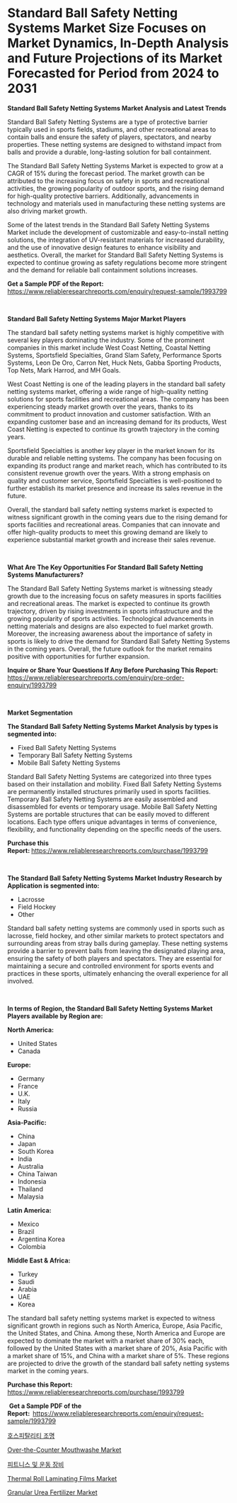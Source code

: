 <p><h1>Standard Ball Safety Netting Systems Market Size Focuses on Market Dynamics, In-Depth Analysis and Future Projections of its Market Forecasted for Period from 2024 to 2031</h1></p><p><strong>Standard Ball Safety Netting Systems Market Analysis and Latest Trends</strong></p>
<p><p>Standard Ball Safety Netting Systems are a type of protective barrier typically used in sports fields, stadiums, and other recreational areas to contain balls and ensure the safety of players, spectators, and nearby properties. These netting systems are designed to withstand impact from balls and provide a durable, long-lasting solution for ball containment.</p><p>The Standard Ball Safety Netting Systems Market is expected to grow at a CAGR of 15% during the forecast period. The market growth can be attributed to the increasing focus on safety in sports and recreational activities, the growing popularity of outdoor sports, and the rising demand for high-quality protective barriers. Additionally, advancements in technology and materials used in manufacturing these netting systems are also driving market growth.</p><p>Some of the latest trends in the Standard Ball Safety Netting Systems Market include the development of customizable and easy-to-install netting solutions, the integration of UV-resistant materials for increased durability, and the use of innovative design features to enhance visibility and aesthetics. Overall, the market for Standard Ball Safety Netting Systems is expected to continue growing as safety regulations become more stringent and the demand for reliable ball containment solutions increases.</p></p>
<p><strong>Get a Sample PDF of the Report:&nbsp;</strong> <a href="https://www.reliableresearchreports.com/enquiry/request-sample/1993799">https://www.reliableresearchreports.com/enquiry/request-sample/1993799</a></p>
<p>&nbsp;</p>
<p><strong>Standard Ball Safety Netting Systems Major Market Players</strong></p>
<p><p>The standard ball safety netting systems market is highly competitive with several key players dominating the industry. Some of the prominent companies in this market include West Coast Netting, Coastal Netting Systems, Sportsfield Specialties, Grand Slam Safety, Performance Sports Systems, Leon De Oro, Carron Net, Huck Nets, Gabba Sporting Products, Top Nets, Mark Harrod, and MH Goals.</p><p>West Coast Netting is one of the leading players in the standard ball safety netting systems market, offering a wide range of high-quality netting solutions for sports facilities and recreational areas. The company has been experiencing steady market growth over the years, thanks to its commitment to product innovation and customer satisfaction. With an expanding customer base and an increasing demand for its products, West Coast Netting is expected to continue its growth trajectory in the coming years.</p><p>Sportsfield Specialties is another key player in the market known for its durable and reliable netting systems. The company has been focusing on expanding its product range and market reach, which has contributed to its consistent revenue growth over the years. With a strong emphasis on quality and customer service, Sportsfield Specialties is well-positioned to further establish its market presence and increase its sales revenue in the future.</p><p>Overall, the standard ball safety netting systems market is expected to witness significant growth in the coming years due to the rising demand for sports facilities and recreational areas. Companies that can innovate and offer high-quality products to meet this growing demand are likely to experience substantial market growth and increase their sales revenue.</p></p>
<p>&nbsp;</p>
<p><strong>What Are The Key Opportunities For Standard Ball Safety Netting Systems Manufacturers?</strong></p>
<p><p>The Standard Ball Safety Netting Systems market is witnessing steady growth due to the increasing focus on safety measures in sports facilities and recreational areas. The market is expected to continue its growth trajectory, driven by rising investments in sports infrastructure and the growing popularity of sports activities. Technological advancements in netting materials and designs are also expected to fuel market growth. Moreover, the increasing awareness about the importance of safety in sports is likely to drive the demand for Standard Ball Safety Netting Systems in the coming years. Overall, the future outlook for the market remains positive with opportunities for further expansion.</p></p>
<p><strong>Inquire or Share Your Questions If Any Before Purchasing This Report:</strong> <a href="https://www.reliableresearchreports.com/enquiry/pre-order-enquiry/1993799">https://www.reliableresearchreports.com/enquiry/pre-order-enquiry/1993799</a></p>
<p>&nbsp;</p>
<p><strong>Market Segmentation</strong></p>
<p><strong>The Standard Ball Safety Netting Systems Market Analysis by types is segmented into:</strong></p>
<p><ul><li>Fixed Ball Safety Netting Systems</li><li>Temporary Ball Safety Netting Systems</li><li>Mobile Ball Safety Netting Systems</li></ul></p>
<p><p>Standard Ball Safety Netting Systems are categorized into three types based on their installation and mobility. Fixed Ball Safety Netting Systems are permanently installed structures primarily used in sports facilities. Temporary Ball Safety Netting Systems are easily assembled and disassembled for events or temporary usage. Mobile Ball Safety Netting Systems are portable structures that can be easily moved to different locations. Each type offers unique advantages in terms of convenience, flexibility, and functionality depending on the specific needs of the users.</p></p>
<p><strong>Purchase this Report:&nbsp;</strong><a href="https://www.reliableresearchreports.com/purchase/1993799">https://www.reliableresearchreports.com/purchase/1993799</a></p>
<p>&nbsp;</p>
<p><strong>The Standard Ball Safety Netting Systems Market Industry Research by Application is segmented into:</strong></p>
<p><ul><li>Lacrosse</li><li>Field Hockey</li><li>Other</li></ul></p>
<p><p>Standard ball safety netting systems are commonly used in sports such as lacrosse, field hockey, and other similar markets to protect spectators and surrounding areas from stray balls during gameplay. These netting systems provide a barrier to prevent balls from leaving the designated playing area, ensuring the safety of both players and spectators. They are essential for maintaining a secure and controlled environment for sports events and practices in these sports, ultimately enhancing the overall experience for all involved.</p></p>
<p>&nbsp;</p>
<p><strong>In terms of Region, the Standard Ball Safety Netting Systems Market Players available by Region are:</strong></p>
<p>
    <p> <strong> North America: </strong>
        <ul>
            <li>United States</li>
            <li>Canada</li>
        </ul>
        </p> 
    <p> <strong> Europe: </strong>
        <ul>
            <li>Germany</li>
            <li>France</li>
            <li>U.K.</li>
            <li>Italy</li>
            <li>Russia</li>
        </ul>
        </p> 
    <p> <strong> Asia-Pacific: </strong>
        <ul>
            <li>China</li>
            <li>Japan</li>
            <li>South Korea</li>
            <li>India</li>
            <li>Australia</li>
            <li>China Taiwan</li>
            <li>Indonesia</li>
            <li>Thailand</li>
            <li>Malaysia</li>
        </ul>
        </p> 
    <p> <strong> Latin America: </strong>
        <ul>
            <li>Mexico</li>
            <li>Brazil</li>
            <li>Argentina Korea</li>
            <li>Colombia</li>
        </ul>
        </p> 
    <p> <strong> Middle East & Africa: </strong>
        <ul>
            <li>Turkey</li>
            <li>Saudi</li>
            <li>Arabia</li>
            <li>UAE</li>
            <li>Korea</li>
        </ul>
    </p>
    </p>
<p><p>The standard ball safety netting systems market is expected to witness significant growth in regions such as North America, Europe, Asia Pacific, the United States, and China. Among these, North America and Europe are expected to dominate the market with a market share of 30% each, followed by the United States with a market share of 20%, Asia Pacific with a market share of 15%, and China with a market share of 5%. These regions are projected to drive the growth of the standard ball safety netting systems market in the coming years.</p></p>
<p><strong>Purchase this Report: </strong><a href="https://www.reliableresearchreports.com/purchase/1993799">https://www.reliableresearchreports.com/purchase/1993799</a></p>
<p>&nbsp;<strong>Get a Sample PDF of the Report:&nbsp;&nbsp;</strong><a href="https://www.reliableresearchreports.com/enquiry/request-sample/1993799">https://www.reliableresearchreports.com/enquiry/request-sample/1993799</a></p>
<p><strong></strong></p>
<p><p><a href="https://medium.com/@nenoworleyg3rknpg0vak2pcs/%ED%98%B8%EC%8A%A4%ED%94%BC%ED%83%88%EB%A6%AC%ED%8B%B0-%EC%A1%B0%EB%AA%85-%EC%8B%9C%EC%9E%A5-%EC%9C%A0%ED%98%95-%EC%9D%91%EC%9A%A9-%EB%B0%8F-%EC%A7%80%EB%A6%AC%EB%B3%84-%EC%A2%85%ED%95%A9-%ED%8F%89%EA%B0%80-15cbdd498103">호스피탈리티 조명</a></p><p><a href="https://shimmer-gardenia-37a.notion.site/Over-the-Counter-Mouthwashe-Market-Size-2024-2031-Global-Industrial-Analysis-Key-Geographical-Reg-31e9c658067f404cab87742fe1f52965">Over-the-Counter Mouthwashe Market</a></p><p><a href="https://medium.com/@biheemgalvinlouises6hokrh3h/%ED%94%BC%ED%8A%B8%EB%8B%88%EC%8A%A4-%EB%B0%8F-%EC%9A%B4%EB%8F%99-%EC%9E%A5%EB%B9%84-%EC%8B%9C%EC%9E%A5-%EB%8F%99%ED%96%A5-%EB%B0%8F-%EC%8B%9C%EC%9E%A5-%EB%B6%84%EC%84%9D%EC%9D%80-2024%EB%85%84%EB%B6%80%ED%84%B0-2031%EB%85%84%EA%B9%8C%EC%A7%80-%EC%98%88%EC%B8%A1%EB%90%A9%EB%8B%88%EB%8B%A4-401095b9d68e">피트니스 및 운동 장비</a></p><p><a href="https://meowing-lemming-dd3.notion.site/Thermal-Roll-Laminating-Films-Market-Research-Report-Unlocks-Analysis-on-the-Market-Financial-Status-a1b5edd4870d411a913a0d11ff1db0f7">Thermal Roll Laminating Films Market</a></p><p><a href="https://view.publitas.com/reportprime-1/granular-urea-fertilizer-market-size-share-trends-analysis-report-by-material-by-type-by-end-user-by-region-and-segment-forecasts-2024-2031/">Granular Urea Fertilizer Market</a></p></p>